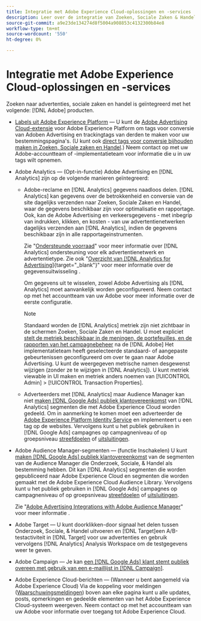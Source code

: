 ```yaml
---
title: Integratie met Adobe Experience Cloud-oplossingen en -services
description: Leer over de integratie van Zoeken, Sociale Zaken & Handel met de oplossingen en de diensten van Adobe Experience Cloud.
source-git-commit: a9e23de134274d8f5004a908853c4132300b84e8
workflow-type: tm+mt
source-wordcount: '550'
ht-degree: 0%

---
```


# Integratie met Adobe Experience Cloud-oplossingen en -services

Zoeken naar advertenties, sociale zaken en handel is geïntegreerd met het volgende: [!DNL Adobe] producten.

* [Labels uit Adobe Experience Platform](https://experienceleague.adobe.com/docs/experience-platform/tags/extensions/client/overview.html) — U kunt de [Adobe Advertising Cloud-extensie](https://exchange.adobe.com/apps/ec/100155) voor Adobe Experience Platform om tags voor conversie van Adoben Advertising en trackingtags van derden te maken voor uw bestemmingspagina&#39;s. (U kunt ook [direct tags voor conversie bijhouden maken in Zoeken, Sociale zaken en Handel](/help/search-social-commerce/tools/conversion-tag-generate.md).) Neem contact op met uw Adobe-accountteam of -implementatieteam voor informatie die u in uw tags wilt opnemen.

* Adobe Analytics — (Opt-in-functie) Adobe Advertising en [!DNL Analytics] zijn op de volgende manieren geïntegreerd:

   * Adobe-reclame en [!DNL Analytics] gegevens naadloos delen. [!DNL Analytics] kan gegevens over de betrokkenheid en conversie van de site dagelijks verzenden naar Zoeken, Sociale Zaken en Handel, waar de gegevens beschikbaar zijn voor optimalisatie en rapportage. Ook, kan de Adobe Advertising en verkeersgegevens - met inbegrip van indrukken, klikken, en kosten - van uw advertentienetwerken dagelijks verzenden aan [!DNL Analytics], indien de gegevens beschikbaar zijn in alle rapportageinstrumenten.

     Zie &quot;[Ondersteunde voorraad](/help/search-social-commerce/introduction/supported-inventory.md)&quot; voor meer informatie over [!DNL Analytics] ondersteuning voor elk advertentienetwerk en advertentietype. Zie ook &quot;[Overzicht van [!DNL Analytics for Advertising]](https://experienceleague.adobe.com/docs/advertising/integrations/analytics/overview.html){target="_blank"}&quot; voor meer informatie over de gegevensuitwisseling .

     Om gegevens uit te wisselen, zowel Adobe Advertising als [!DNL Analytics] moet aanvankelijk worden geconfigureerd. Neem contact op met het accountteam van uw Adobe voor meer informatie over de eerste configuratie.

     >[!NOTE]
     >
     >Standaard worden de [!DNL Analytics] metriek zijn niet zichtbaar in de schermen Zoeken, Sociale Zaken en Handel. U moet expliciet [stelt de metriek beschikbaar in de meningen, de portefeuilles, en de rapporten van het campagnebeheer](/help/search-social-commerce/admin/transaction-properties/transaction-property-about.md) na de [!DNL Adobe] Het implementatieteam heeft geselecteerde standaard- of aangepaste gebeurtenissen geconfigureerd om over te gaan naar Adobe Advertising. U kunt de weergegeven metrische namen desgewenst wijzigen (zonder ze te wijzigen in [!DNL Analytics]). U kunt metriek viewable in UI maken en metriek anders noemen van [!UICONTROL Admin] > [!UICONTROL Transaction Properties].

   * Adverteerders met [!DNL Analytics] maar Audience Manager kan niet [maken [!DNL Google Ads] publiek klantovereenkomst](/help/search-social-commerce/campaign-management/campaigns/google-audience-from-adobe-audience.md) van [!DNL Analytics] segmenten die met Adobe Experience Cloud worden gedeeld. Om in aanmerking te komen moet een adverteerder de [Adobe Experience Platform Identity Service](https://experienceleague.adobe.com/docs/id-service/using/home.html) en implementeert u een tag op de websites. Vervolgens kunt u het publiek gebruiken in [!DNL Google Ads] campagnes op campagneniveau of op groepsniveau [streefdoelen](/help/search-social-commerce/campaign-management/campaigns/audience-targets-manage.md) of [uitsluitingen](/help/search-social-commerce/campaign-management/campaigns/audience-exclusions-manage.md).

* Adobe Audience Manager-segmenten — (functie Inschakelen) U kunt [maken [!DNL Google Ads] publiek klantovereenkomst](/help/search-social-commerce/campaign-management/campaigns/google-audience-from-adobe-audience.md) van de segmenten van de Audience Manager die Onderzoek, Sociale, &amp; Handel als bestemming hebben. Dit kan [!DNL Analytics] segmenten die worden gepubliceerd naar Adobe Experience Cloud en segmenten die worden gemaakt met de Adobe Experience Cloud Audience Library. Vervolgens kunt u het publiek gebruiken in [!DNL Google Ads] campagnes op campagneniveau of op groepsniveau [streefdoelen](/help/search-social-commerce/campaign-management/campaigns/audience-targets-manage.md) of [uitsluitingen](/help/search-social-commerce/campaign-management/campaigns/audience-exclusions-manage.md).

  Zie &quot;[Adobe Advertising Integrations with Adobe Audience Manager](https://experienceleague.adobe.com/docs/advertising/integrations/audience-manager/overview.html)&quot; voor meer informatie .

* Adobe Target — U kunt doorklikken-door signaal het delen tussen Onderzoek, Sociale, &amp; Handel uitvoeren en [!DNL Target]een A/B-testactiviteit in [!DNL Target] voor uw advertenties en gebruik vervolgens [!DNL Analytics] Analysis Workspace om de testgegevens weer te geven.

* Adobe Campaign — Je kan [een [!DNL Google Ads] klant stemt publiek overeen met gebruik van een e-maillijst in [!DNL Campaign]](/help/search-social-commerce/campaign-management/campaigns/google-audience-from-campaign-email-list.md).

* Adobe Experience Cloud-berichten — (Wanneer u bent aangemeld via Adobe Experience Cloud) Via de koppeling voor meldingen ([Waarschuwingsmeldingen](/help/search-social-commerce/assets/notifications-panel.png "Waarschuwingsmeldingen")) boven aan elke pagina kunt u alle updates, posts, opmerkingen en gedeelde elementen van het Adobe Experience Cloud-systeem weergeven. Neem contact op met het accountteam van uw Adobe voor informatie over toegang tot Adobe Experience Cloud.

